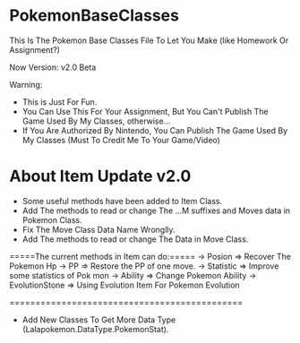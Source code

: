 # PokemonBaseClasses
This Is The Pokemon Base Classes File To Let You Make (like Homework Or Assignment?)

Now Version:
v2.0 Beta

Warning:
- This is Just For Fun.
- You Can Use This For Your Assignment, But You Can't Publish The Game Used By My Classes, otherwise...
- If You Are Authorized By Nintendo, You Can Publish The Game Used By My Classes (Must To Credit Me To Your Game/Video)


# About Item Update v2.0
- Some useful methods have been added to Item Class.
- Add The methods to read or change The ...M suffixes and Moves data in Pokemon Class.
- Fix The Move Class Data Name Wronglly.
- Add The methods to read or change The Data in Move Class.

=====The current methods in Item can do:=====
-> Posion => Recover The Pokemon Hp
-> PP => Restore the PP of one move.
-> Statistic => Improve some statistics of Pok mon
-> Ability => Change Pokemon Ability
-> EvolutionStone => Using Evolution Item For Pokemon Evolution

=============================================
- Add New Classes To Get More Data Type (Lalapokemon.DataType.PokemonStat).
